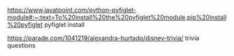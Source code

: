 https://www.javatpoint.com/python-pyfiglet-module#:~:text=To%20install%20the%20pyfiglet%20module,pip%20install%20pyfiglet pyfiglet install

https://parade.com/1041219/alexandra-hurtado/disney-trivia/ trivia questions